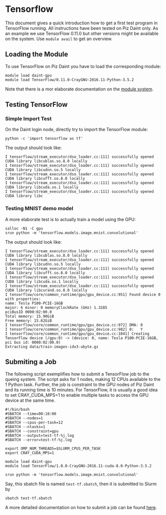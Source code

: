 # Tensorflow

This document gives a quick introduction how to get a first test program in
TensorFlow running. All instructions have been tested on Piz Daint only. As an
example we use TensorFlow 0.11.0 but other versions might be available on the
system. Use `module avail` to get an overview.


## Loading the Module

To use TensorFlow on Piz Daint you have to load the corresponding module:

```
module load daint-gpu
module load TensorFlow/0.11.0-CrayGNU-2016.11-Python-3.5.2
```

Note that there is a mor elaborate documentation on the
[module system](https://eth-cscs.github.io/production/getting_started/faq/#software-and-modules).

## Testing TensorFlow

### Simple Import Test
On the Daint login node, directly try to import the TensorFlow module:

```
python -c 'import tensorflow as tf'
```

The output should look like:

```
I tensorflow/stream_executor/dso_loader.cc:111] successfully opened CUDA library libcublas.so.8.0 locally
I tensorflow/stream_executor/dso_loader.cc:111] successfully opened CUDA library libcudnn.so.5 locally
I tensorflow/stream_executor/dso_loader.cc:111] successfully opened CUDA library libcufft.so.8.0 locally
I tensorflow/stream_executor/dso_loader.cc:111] successfully opened CUDA library libcuda.so.1 locally
I tensorflow/stream_executor/dso_loader.cc:111] successfully opened CUDA library libc
```

### Testing MNIST demo model

A more elaborate test is to actually train a model using the GPU:

```
salloc -N1 -C gpu
srun python -m 'tensorflow.models.image.mnist.convolutional'
```

The output should look like:

```
I tensorflow/stream_executor/dso_loader.cc:111] successfully opened CUDA library libcublas.so.8.0 locally
I tensorflow/stream_executor/dso_loader.cc:111] successfully opened CUDA library libcudnn.so.5 locally
I tensorflow/stream_executor/dso_loader.cc:111] successfully opened CUDA library libcufft.so.8.0 locally
I tensorflow/stream_executor/dso_loader.cc:111] successfully opened CUDA library libcuda.so.1 locally
I tensorflow/stream_executor/dso_loader.cc:111] successfully opened CUDA library libcurand.so.8.0 locally
I tensorflow/core/common_runtime/gpu/gpu_device.cc:951] Found device 0 with properties:
name: Tesla P100-PCIE-16GB
major: 6 minor: 0 memoryClockRate (GHz) 1.3285
pciBusID 0000:02:00.0
Total memory: 15.90GiB
Free memory: 15.62GiB
I tensorflow/core/common_runtime/gpu/gpu_device.cc:972] DMA: 0
I tensorflow/core/common_runtime/gpu/gpu_device.cc:982] 0:   Y
I tensorflow/core/common_runtime/gpu/gpu_device.cc:1041] Creating TensorFlow device (/gpu:0) -> (device: 0, name: Tesla P100-PCIE-16GB, pci bus id: 0000:02:00.0)
Extracting data/train-images-idx3-ubyte.gz
```

## Submiting a Job

The following script exemplifies how to submit a TensorFlow job to the
queing system. The script asks for 1 nodes, making 12 CPUs available to the 1
Python task. Further, the job is constraint to the GPU nodes of Piz Daint and its
running time is 10 minutes. For TensorFlow, it is usually a good idea to set
CRAY_CUDA_MPS=1 to enable multiple tasks to access the GPU device at the same
time.

```
#!/bin/bash
#SBATCH --time=00:10:00
#SBATCH --nodes=1
#SBATCH --cpus-per-task=12
#SBATCH --ntasks=1
#SBATCH --constraint=gpu
#SBATCH --output=test-tf-%j.log
#SBATCH --error=test-tf-%j.log

export OMP_NUM_THREADS=$SLURM_CPUS_PER_TASK
export CRAY_CUDA_MPS=1

module load daint-gpu
module load TensorFlow/1.0.0-CrayGNU-2016.11-cuda-8.0-Python-3.5.2

srun python -m 'tensorflow.models.image.mnist.convolutional'
```

Say, this sbatch file is named `test-tf.sbatch`, then it is submitted to Slurm by

```
sbatch test-tf.sbatch
```

A more detailed documentation on how to submit a job can be found
[here](/getting_started/running_jobs).
